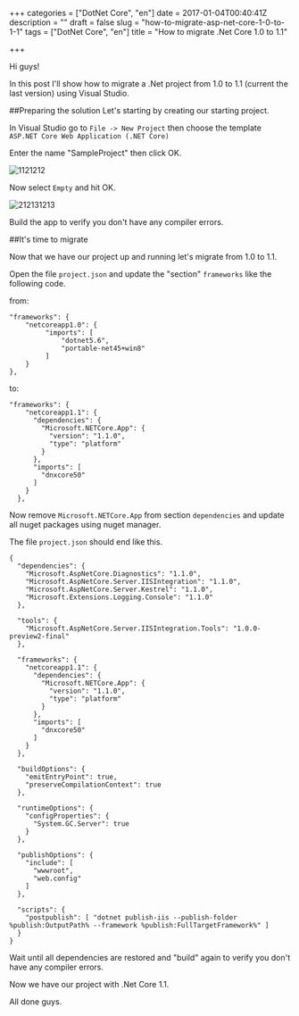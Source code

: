 +++
categories = ["DotNet Core", "en"]
date = 2017-01-04T00:40:41Z
description = ""
draft = false
slug = "how-to-migrate-asp-net-core-1-0-to-1-1"
tags = ["DotNet Core", "en"]
title = "How to migrate .Net Core 1.0 to 1.1"

+++


Hi guys!

In this post I'll show how to migrate a .Net project from 1.0 to 1.1 (current the last version) using Visual Studio.


##Preparing the solution
Let's starting by creating our starting project.

In Visual Studio go to `File -> New Project` then choose the template `ASP.NET Core Web Application (.NET Core)`

Enter the name "SampleProject" then click OK.

![1121212](https://res-4.cloudinary.com/ht54oxr6q/image/upload/q_auto/v1/ghost-blog-images/1121212.png)

Now select `Empty` and hit OK.

![212131213](https://res-1.cloudinary.com/ht54oxr6q/image/upload/q_auto/v1/ghost-blog-images/212131213.png)

Build the app to verify you don't have any compiler errors.

##It's time to migrate

Now that we have our project up and running let's migrate from 1.0 to 1.1.

Open the file `project.json` and update the "section" `frameworks` like the following code.

from:

    "frameworks": {
        "netcoreapp1.0": {
             "imports": [
                 "dotnet5.6",
                 "portable-net45+win8"
             ]
        }
    },


to:

    "frameworks": {
        "netcoreapp1.1": {
          "dependencies": {
            "Microsoft.NETCore.App": {
              "version": "1.1.0",
              "type": "platform"
            }
          },
          "imports": [
            "dnxcore50"
          ]
        }
      },

Now remove `Microsoft.NETCore.App` from section `dependencies` and update all nuget packages using nuget manager.


The file `project.json` should end like this.

    {
      "dependencies": {
        "Microsoft.AspNetCore.Diagnostics": "1.1.0",
        "Microsoft.AspNetCore.Server.IISIntegration": "1.1.0",
        "Microsoft.AspNetCore.Server.Kestrel": "1.1.0",
        "Microsoft.Extensions.Logging.Console": "1.1.0"
      },

      "tools": {
        "Microsoft.AspNetCore.Server.IISIntegration.Tools": "1.0.0-preview2-final"
      },

      "frameworks": {
        "netcoreapp1.1": {
          "dependencies": {
            "Microsoft.NETCore.App": {
              "version": "1.1.0",
              "type": "platform"
            }
          },
          "imports": [
            "dnxcore50"
          ]
        }
      },

      "buildOptions": {
        "emitEntryPoint": true,
        "preserveCompilationContext": true
      },

      "runtimeOptions": {
        "configProperties": {
          "System.GC.Server": true
        }
      },

      "publishOptions": {
        "include": [
          "wwwroot",
          "web.config"
        ]
      },

      "scripts": {
        "postpublish": [ "dotnet publish-iis --publish-folder %publish:OutputPath% --framework %publish:FullTargetFramework%" ]
      }
    }


Wait until all dependencies are restored and "build" again to verify you don't have any compiler errors.

Now we have our project with .Net Core 1.1.

All done guys.

